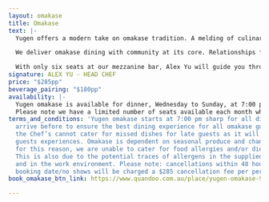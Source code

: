 ```yaml
---
layout: omakase
title: Omakase
text: |-
  Yugen offers a modern take on omakase tradition. A melding of culinary techniques born in Japan, refined in Australia.

  We deliver omakase dining with community at its core. Relationships formed with guests, and producers, create a memorable, intimate experience. A showcase of the finest produce from Australia and Japan, sourced without compromise, and tailored specifically for you.

  With only six seats at our mezzanine bar, Alex Yu will guide you through a dedicated, evolving showcase. Memorable dishes made using the highest quality produce turn first time guests into family. A mutual experience of trust and discovery, to satisfy your senses in new and profound ways.
signature: ALEX YU - HEAD CHEF
price: "$285pp"
beverage_pairing: "$180pp"
availability: |-
  Yugen omakase is available for dinner, Wednesday to Sunday, at 7:00 pm.
  Please note we have a limited number of seats available each month which are released on the 1st Wednesday of the month.
terms_and_conditions: 'Yugen omakase starts at 7:00 pm sharp for all diners; please
  arrive before to ensure the best dining experience for all omakase guests. Unfortunately
  the Chef’s cannot cater for missed dishes for late guests as it will affect other
  guests experiences. Omakase is dependent on seasonal produce and changes daily,
  for this reason, we are unable to cater for food allergies and/or dietary restrictions.
  This is also due to the potential traces of allergens in the supplied ingredients
  and in the work environment. Please note: cancellations within 48 hours of your
  booking date/no shows will be charged a $285 cancellation fee per person.'
book_omakase_btn_link: https://www.quandoo.com.au/place/yugen-omakase-94412/widget?aid=146&utm_source=quandoo-partner&utm_medium=widget-link

---
```

